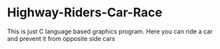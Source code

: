 # Highway-Riders-Car-Race
This is just C language based graphics program. Here you can ride a car and prevent it from opposite side cars 
